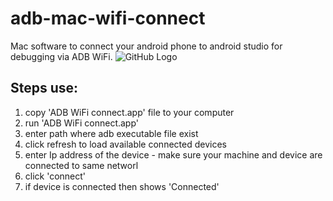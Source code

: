 # adb-mac-wifi-connect
Mac software to connect your android phone to android studio for debugging via ADB WiFi.
![GitHub Logo](/images/logo.png)
## Steps use:
  1. copy 'ADB WiFi connect.app' file to your computer
  2. run 'ADB WiFi connect.app'
  3. enter path where adb executable file exist
  4. click refresh to load available connected devices
  5. enter Ip address of the device - make sure your machine and device are connected to same networl
  6. click 'connect'
  7. if device is connected then shows 'Connected'
